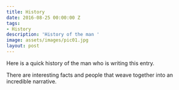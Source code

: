 ```yaml
---
title: History
date: 2016-08-25 00:00:00 Z
tags:
- History
description: 'History of the man '
image: assets/images/pic01.jpg
layout: post
---
```


Here is a quick history of the man who is writing this entry. 

There are interesting facts and people that weave together into an incredible narrative. 